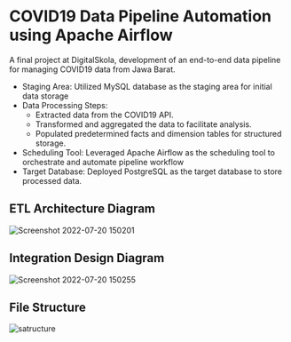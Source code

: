 # COVID19 Data Pipeline Automation using Apache Airflow
A final project at DigitalSkola, development of an end-to-end data pipeline for managing COVID19 data from Jawa Barat.  
- Staging Area: Utilized MySQL database as the staging area for initial data storage
- Data Processing Steps: 
  - Extracted data from the COVID19 API. 
  - Transformed and aggregated the data to facilitate analysis.
  - Populated predetermined facts and dimension tables for structured storage. 
- Scheduling Tool: Leveraged Apache Airflow as the scheduling tool to orchestrate and automate pipeline workflow 
- Target Database: Deployed PostgreSQL as the target database to store processed data. 


## ETL Architecture Diagram
![Screenshot 2022-07-20 150201](https://user-images.githubusercontent.com/75570657/179929690-0f4bfa0e-7102-4bb0-9338-1c0766f55b60.png)

## Integration Design Diagram
![Screenshot 2022-07-20 150255](https://user-images.githubusercontent.com/75570657/179929899-8988a439-c06f-4091-b2b2-5615fcbbc117.png)


## File Structure 
![satructure](https://user-images.githubusercontent.com/75570657/179929313-c4186375-03b2-4eea-9ada-e4a9345578e0.png)
